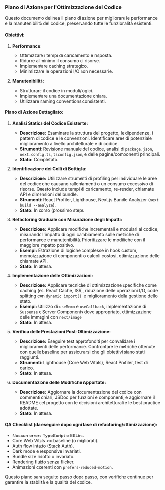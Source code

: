 ### Piano di Azione per l'Ottimizzazione del Codice

Questo documento delinea il piano di azione per migliorare le performance e la manutenibilità del codice, preservando tutte le funzionalità esistenti.

#### Obiettivi:

1.  **Performance:**
    *   Ottimizzare i tempi di caricamento e risposta.
    *   Ridurre al minimo il consumo di risorse.
    *   Implementare caching strategico.
    *   Minimizzare le operazioni I/O non necessarie.

2.  **Manutenibilità:**
    *   Strutturare il codice in moduli/logici.
    *   Implementare una documentazione chiara.
    *   Utilizzare naming conventions consistenti.

#### Piano di Azione Dettagliato:

1.  **Analisi Statica del Codice Esistente:**
    *   **Descrizione:** Esaminare la struttura del progetto, le dipendenze, i pattern di codice e le convenzioni. Identificare aree di potenziale miglioramento a livello architetturale e di codice.
    *   **Strumenti:** Revisione manuale del codice, analisi di `package.json`, `next.config.ts`, `tsconfig.json`, e delle pagine/componenti principali.
    *   **Stato:** Completato.

2.  **Identificazione dei Colli di Bottiglia:**
    *   **Descrizione:** Utilizzare strumenti di profiling per individuare le aree del codice che causano rallentamenti o un consumo eccessivo di risorse. Questo include tempi di caricamento, re-render, chiamate API e dimensioni del bundle.
    *   **Strumenti:** React Profiler, Lighthouse, Next.js Bundle Analyzer (`next build --analyze`).
    *   **Stato:** In corso (prossimo step).

3.  **Refactoring Graduale con Misurazione degli Impatti:**
    *   **Descrizione:** Applicare modifiche incrementali e modulari al codice, misurando l'impatto di ogni cambiamento sulle metriche di performance e manutenibilità. Prioritizzare le modifiche con il maggiore impatto positivo.
    *   **Esempi:** Estrazione di logiche complesse in hook custom, memoizzazione di componenti o calcoli costosi, ottimizzazione delle chiamate API.
    *   **Stato:** In attesa.

4.  **Implementazione delle Ottimizzazioni:**
    *   **Descrizione:** Applicare tecniche di ottimizzazione specifiche come caching (es. React Cache, ISR), riduzione delle operazioni I/O, code splitting con `dynamic import()`, e miglioramento della gestione dello stato.
    *   **Esempi:** Utilizzo di `useMemo` e `useCallback`, implementazione di `Suspense` e Server Components dove appropriato, ottimizzazione delle immagini con `next/image`.
    *   **Stato:** In attesa.

5.  **Verifica delle Prestazioni Post-Ottimizzazione:**
    *   **Descrizione:** Eseguire test approfonditi per convalidare i miglioramenti delle performance. Confrontare le metriche ottenute con quelle baseline per assicurarsi che gli obiettivi siano stati raggiunti.
    *   **Strumenti:** Lighthouse (Core Web Vitals), React Profiler, test di carico.
    *   **Stato:** In attesa.

6.  **Documentazione delle Modifiche Apportate:**
    *   **Descrizione:** Aggiornare la documentazione del codice con commenti chiari, JSDoc per funzioni e componenti, e aggiornare il README del progetto con le decisioni architetturali e le best practice adottate.
    *   **Stato:** In attesa.

#### QA Checklist (da eseguire dopo ogni fase di refactoring/ottimizzazione):

*   Nessun errore TypeScript o ESLint.
*   Core Web Vitals >= baseline (o migliorati).
*   Auth flow intatto (Stack Auth).
*   Dark mode e responsive invariati.
*   Bundle size ridotto o invariato.
*   Rendering fluido senza flicker.
*   Animazioni coerenti con `prefers-reduced-motion`.

Questo piano sarà seguito passo dopo passo, con verifiche continue per garantire la stabilità e la qualità del codice.